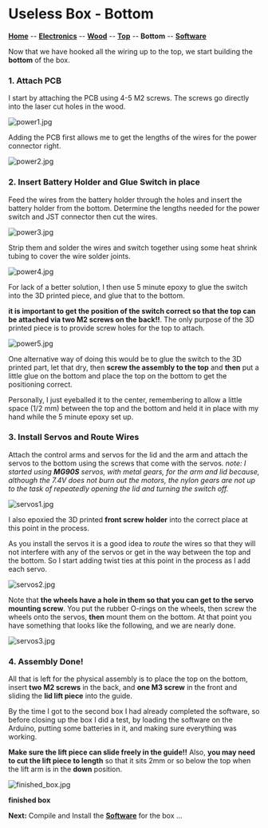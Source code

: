 # Useless Box - Bottom

**[Home](readme.md)** --
**[Electronics](electronics.md)** --
**[Wood](wood.md)** --
**[Top](top.md)** --
**Bottom** --
**[Software](software.md)**

Now that we have hooked all the wiring up to the top, we start building the
**bottom** of the box.

### 1. Attach PCB

I start by attaching the PCB using 4-5 M2 screws.  The screws go
directly into the laser cut holes in the wood.

![power1.jpg](images/power1.jpg)

Adding the PCB first allows me to get the lengths of
the wires for the power connector right.

![power2.jpg](images/power2.jpg)


### 2. Insert Battery Holder and Glue Switch in place

Feed the wires from the battery holder through the holes and
insert the battery holder from the bottom.   Determine the
lengths needed for the power switch and JST connector then cut the wires.

![power3.jpg](images/power3.jpg)

Strip them and solder the wires and switch together using some heat
shrink tubing to cover the wire solder joints.

![power4.jpg](images/power4.jpg)

For lack of a better solution, I then use 5 minute epoxy to glue the
switch into the 3D printed piece, and glue that to the bottom.

**it is important to get the position of the switch correct so that
the top can be attached via two M2 screws on the back!!**.  The only
purpose of the 3D printed piece is to provide screw holes for the top
to attach.

![power5.jpg](images/power5.jpg)

One alternative way of doing this would be to glue the switch to
the 3D printed part, let that dry, then **screw the assembly to the
top** and **then** put a little glue on the bottom and place the
top on the bottom to get the positioning correct.

Personally, I just eyeballed it to the center, remembering to allow a little
space (1/2 mm) between the top and the bottom and held it in place with
my hand while the 5 minute epoxy set up.


### 3. Install Servos and Route Wires

Attach the control arms and servos for the lid and the arm and
attach the servos to the bottom using the screws that come with
the servos.  *note: I started using **MG90S** servos, with metal
gears, for the arm and lid because, although the 7.4V does not
burn out the motors, the nylon gears are not up to the task of
repeatedly opening the lid and turning the switch off.*

![servos1.jpg](images/servos1.jpg)

I also epoxied the 3D printed **front screw holder** into the
correct place at this point in the process.


As you install the servos it is a good idea to *route* the wires
so that they will not interfere with any of the servos or get
in the way between the top and the bottom.   So I start adding
twist ties at this point in the process as I add each servo.

![servos2.jpg](images/servos2.jpg)

Note that **the wheels have a hole in them so that you can
get to the servo mounting screw**.  You put the rubber O-rings
on the wheels, then screw the wheels onto the servos, **then**
mount them on the bottom.   At that point you have something
that looks like the following, and we are nearly done.

![servos3.jpg](images/servos3.jpg)

### 4.  Assembly Done!

All that is left for the physical assembly is to place the top on
the bottom, insert **two M2 screws** in the back, and **one M3 screw**
in the front and sliding the **lid lift piece** into the guide.

By the time I got to the second box I had already completed the software,
so before closing up the box I did a test, by loading the software on the
Arduino, putting some batteries in it, and making sure everything was working.

**Make sure the lift piece can slide freely in the guide!!**  Also, **you may
need to cut the lift piece to length** so that it sits 2mm or so below the top
when the lift arm is in the **down** position.


![finished_box.jpg](images/finished_box.jpg)

**finished box**

**Next:** Compile and Install the [**Software**](software.md) for the box ...
